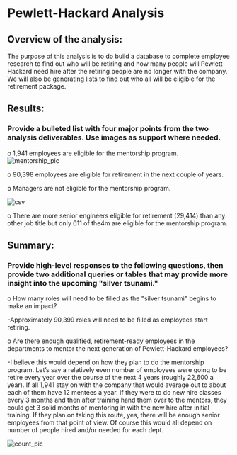 
# Pewlett-Hackard Analysis  
## Overview of the analysis: 
The purpose of this analysis is to do build a database to complete employee research to find out who will be retiring and how many people will Pewlett-Hackard need hire after the retiring people are no longer with the company. We will also be generating lists to find out who all will be eligible for the retirement package.
## Results: 
### Provide a bulleted list with four major points from the two analysis deliverables. Use images as support where needed. 
o	1,941 employees are eligible for the mentorship program.
![mentorship_pic](https://user-images.githubusercontent.com/88864493/137665916-4d3f43ff-d9ba-489c-a60e-dcd7b37ec570.png)


o	90,398 employees are eligible for retirement in the next couple of years.

o	Managers are not eligible for the mentorship program.

![csv](https://user-images.githubusercontent.com/88864493/137666418-1ce20b13-54b2-49d2-bb29-0a7edb68cd39.png)

o	There are more senior engineers eligible for retirement (29,414) than any other job title but only 611 of the4m are eligible for the mentorship program. 


## Summary: 
### Provide high-level responses to the following questions, then provide two additional queries or tables that may provide more insight into the upcoming "silver tsunami."
o	How many roles will need to be filled as the "silver tsunami" begins to make an impact?

-Approximately 90,399 roles will need to be filled as employees start retiring. 

o	Are there enough qualified, retirement-ready employees in the departments to mentor the next generation of Pewlett-Hackard employees?

-I believe this would depend on how they plan to do the mentorship program. Let’s say a relatively even number of employees were going to be retire every year over the course of the next 4 years (roughly 22,600 a year). If all 1,941 stay on with the company that would average out to about each of them have 12 mentees a year. If they were to do new hire classes every 3 months and then after training hand them over to the mentors, they could get 3 solid months of mentoring in with the new hire after initial training. If they plan on taking this route, yes, there will be enough senior employees from that point of view. Of course this would all depend on number of people hired and/or needed for each dept.

![count_pic](https://user-images.githubusercontent.com/88864493/137665867-18ff9d37-f6f0-4e36-afbc-309cd5c1e8e9.png)
